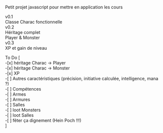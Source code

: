 Petit projet javascript pour mettre en application les cours

v0.1  
    Classe Charac fonctionnelle  
v0.2  
    Héritage complet  
    Player & Monster  
v0.3  
    XP et gain de niveau

To Do
    [   
       -[x] héritage Charac -> Player  
       -[x] héritage Charac -> Monster  
       -[x] XP  
       -[ ] Autres caractéristiques (précision, initiative calculée, intelligence, mana ?)  
       -[ ] Compétences  
       -[ ] Armes  
       -[ ] Armures  
       -[ ] Salles  
       -[ ] loot Monsters  
       -[ ] loot Salles  
       -[ ] fêter ça dignement (Hein Poch !!!)  
    ]
